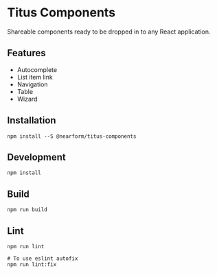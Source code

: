 # Titus Components

Shareable components ready to be dropped in to any React application.

## Features

* Autocomplete
* List item link
* Navigation
* Table
* Wizard

## Installation

```
npm install --S @nearform/titus-components
```

## Development

```
npm install
```

## Build

```
npm run build
```

## Lint

```
npm run lint

# To use eslint autofix
npm run lint:fix
```
